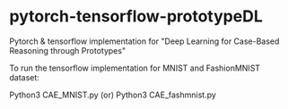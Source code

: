 # pytorch-tensorflow-prototypeDL
Pytorch & tensorflow implementation for "Deep Learning for Case-Based Reasoning through Prototypes"


To run the tensorflow implementation for MNIST and FashionMNIST dataset: 

Python3 CAE_MNIST.py (or) Python3 CAE_fashmnist.py 

